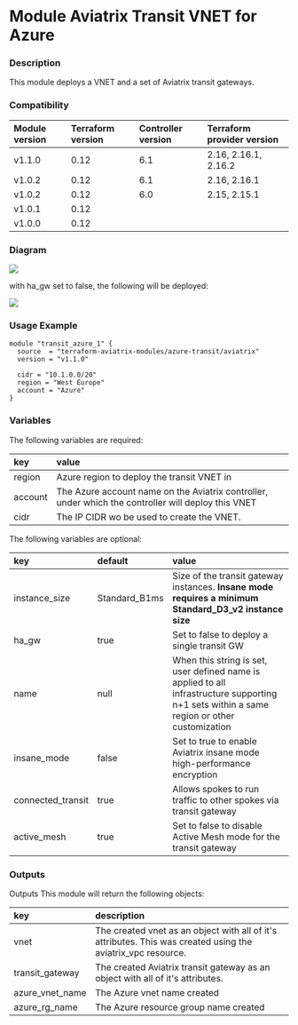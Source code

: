 # Module Aviatrix Transit VNET for Azure

### Description
This module deploys a VNET and a set of Aviatrix transit gateways.

### Compatibility
Module version | Terraform version | Controller version | Terraform provider version
:--- | :--- | :--- | :---
v1.1.0 | 0.12 | 6.1 | 2.16, 2.16.1, 2.16.2
v1.0.2 | 0.12 | 6.1 | 2.16, 2.16.1
v1.0.2 | 0.12 | 6.0 | 2.15, 2.15.1
v1.0.1 | 0.12 | |
v1.0.0 | 0.12 | |

### Diagram
<img src="https://github.com/terraform-aviatrix-modules/terraform-aviatrix-azure-transit/blob/master/img/module-aviatrix-transit-vpc-for-azure-ha.png?raw=true">

with ha_gw set to false, the following will be deployed:

<img src="https://github.com/terraform-aviatrix-modules/terraform-aviatrix-azure-transit/blob/master/img/module-aviatrix-transit-vpc-for-azure.png?raw=true">

### Usage Example
```
module "transit_azure_1" {
  source  = "terraform-aviatrix-modules/azure-transit/aviatrix"
  version = "v1.1.0"
  
  cidr = "10.1.0.0/20"
  region = "West Europe"
  account = "Azure"
}
```

### Variables
The following variables are required:

key | value
:--- | :---
region | Azure region to deploy the transit VNET in
account | The Azure account name on the Aviatrix controller, under which the controller will deploy this VNET
cidr | The IP CIDR wo be used to create the VNET.

The following variables are optional:

key | default | value
:---|:---|:---
instance_size | Standard_B1ms | 	Size of the transit gateway instances. **Insane mode requires a minimum Standard_D3_v2 instance size**
ha_gw | true | Set to false to deploy a single transit GW
name | null | When this string is set, user defined name is applied to all infrastructure supporting n+1 sets within a same region or other customization
insane_mode | false | Set to true to enable Aviatrix insane mode high-performance encryption
connected_transit | true | Allows spokes to run traffic to other spokes via transit gateway
active_mesh | true | Set to false to disable Active Mesh mode for the transit gateway

### Outputs
Outputs
This module will return the following objects:

key | description
:--- | :---
vnet | The created vnet as an object with all of it's attributes. This was created using the aviatrix_vpc resource.
transit_gateway | The created Aviatrix transit gateway as an object with all of it's attributes.
azure_vnet_name | The Azure vnet name created
azure_rg_name | The Azure resource group name created
